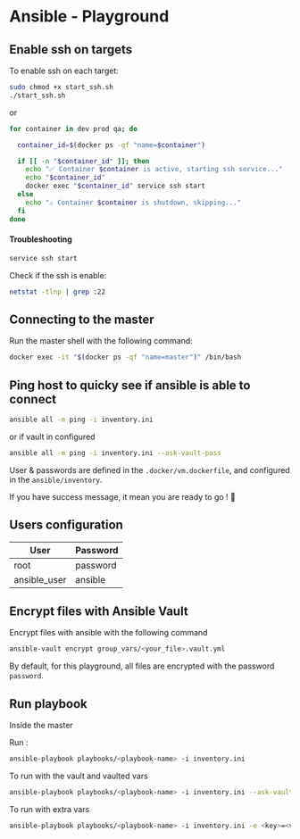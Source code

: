 # Ansible - Playground

## Enable ssh on targets

To enable ssh on each target:

```bash
sudo chmod +x start_ssh.sh
./start_ssh.sh
```

or

```bash
for container in dev prod qa; do

  container_id=$(docker ps -qf "name=$container")

  if [[ -n "$container_id" ]]; then
    echo "✅ Container $container is active, starting ssh service..."
    echo "$container_id"
    docker exec "$container_id" service ssh start
  else
    echo "⚠️ Container $container is shutdown, skipping..."
  fi
done
```

#### Troubleshooting

```bash
service ssh start
```

Check if the ssh is enable:

```bash
netstat -tlnp | grep :22
```

## Connecting to the master

Run the master shell with the following command:

```bash
docker exec -it "$(docker ps -qf "name=master")" /bin/bash
```

## Ping host to quicky see if ansible is able to connect

```bash
ansible all -m ping -i inventory.ini
```

or if vault in configured

```bash
ansible all -m ping -i inventory.ini --ask-vault-pass
```

User & passwords are defined in the `.docker/vm.dockerfile`, and configured in the `ansible/inventory`.

If you have success message, it mean you are ready to go ! 🚀

## Users configuration

| User         | Password |
| ------------ | -------- |
| root         | password |
| ansible_user | ansible  |

## Encrypt files with Ansible Vault

Encrypt files with ansible with the following command

```bash
ansible-vault encrypt group_vars/<your_file>.vault.yml
```

By default, for this playground, all files are encrypted with the password `password`.

## Run playbook

Inside the master

Run :

```bash
ansible-playbook playbooks/<playbook-name> -i inventory.ini
```

To run with the vault and vaulted vars

```bash
ansible-playbook playbooks/<playbook-name> -i inventory.ini --ask-vault-pass
```

To run with extra vars

```bash
ansible-playbook playbooks/<playbook-name> -i inventory.ini -e <key>=<value>
```
